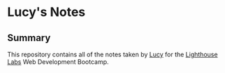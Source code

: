 # Lucy's Notes

## Summary

This repository contains all of the notes taken by [Lucy](https://github.com/LuckyLusik) for the [Lighthouse Labs](https://www.lighthouselabs.ca) Web Development Bootcamp.
